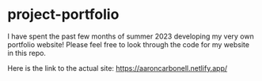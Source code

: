# project-portfolio

I have spent the past few months of summer 2023 developing my very own portfolio website! Please feel free to look through the code for my website in this repo.

Here is the link to the actual site: https://aaroncarbonell.netlify.app/ 
